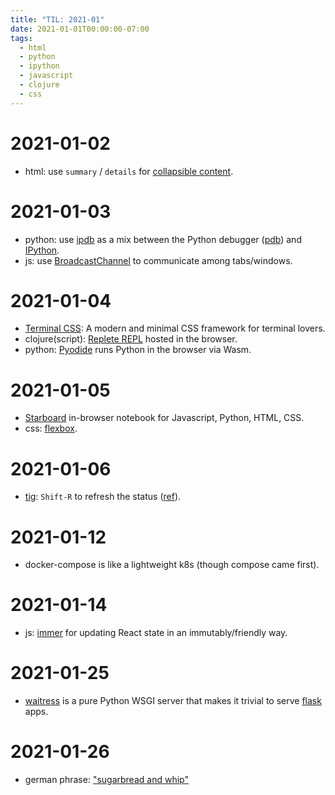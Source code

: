 ```yaml
---
title: "TIL: 2021-01"
date: 2021-01-01T00:00:00-07:00
tags:
  - html
  - python
  - ipython
  - javascript
  - clojure
  - css
---
```



# 2021-01-02
  - html: use `summary` / `details` for [collapsible content](https://css-tricks.com/quick-reminder-that-details-summary-is-the-easiest-way-ever-to-make-an-accordion/).

# 2021-01-03
  - python: use [ipdb](https://github.com/gotcha/ipdb) as a mix between the Python debugger ([pdb](https://docs.python.org/3/library/pdb.html)) and [IPython](https://ipython.org/).
  - js: use [BroadcastChannel](https://developer.mozilla.org/en-US/docs/Web/API/Broadcast_Channel_API) to communicate among tabs/windows.

# 2021-01-04
  - [Terminal CSS](https://terminalcss.xyz/): A modern and minimal CSS framework for terminal lovers. 
  - clojure(script): [Replete REPL](https://replete-repl.org/) hosted in the browser.
  - python: [Pyodide](https://github.com/iodide-project/pyodide) runs Python in the browser via Wasm.
  
# 2021-01-05
  - [Starboard](https://starboard.gg/) in-browser notebook for Javascript, Python, HTML, CSS.
  - css: [flexbox](https://css-tricks.com/snippets/css/a-guide-to-flexbox/).
  
# 2021-01-06
  - [tig](https://jonas.github.io/tig/): `Shift-R` to refresh the status ([ref](https://github.com/jonas/tig/issues/301)).

# 2021-01-12
  - docker-compose is like a lightweight k8s (though compose came first).
  
# 2021-01-14
  - js: [immer](https://immerjs.github.io/immer/docs/introduction) for updating React state in an immutably/friendly way.

  
# 2021-01-25
  - [waitress](https://docs.pylonsproject.org/projects/waitress/en/stable/) is a pure Python WSGI server that makes it trivial to serve [flask](https://flask.palletsprojects.com/en/1.1.x/) apps.


# 2021-01-26
  - german phrase: ["sugarbread and whip"](https://en.wikipedia.org/wiki/Carrot_and_stick)
